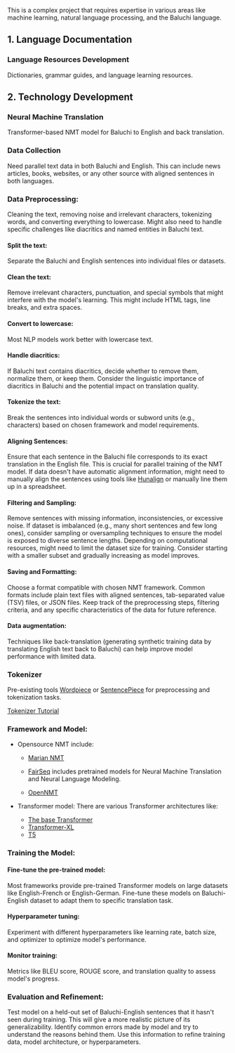 This is a complex project that requires expertise in various areas like machine learning, natural language processing, and the Baluchi language.


## 1. Language Documentation
### Language Resources Development
Dictionaries, grammar guides, and language learning resources.

## 2. Technology Development

### Neural Machine Translation
Transformer-based NMT model for Baluchi to English and back translation.
### Data Collection
  Need parallel text data in both Baluchi and English. This can include news articles, books, websites, or any other source with aligned sentences in both languages.
### Data Preprocessing:
  Cleaning the text, removing noise and irrelevant characters, tokenizing words, and converting everything to lowercase. Might also need to handle specific challenges like diacritics and named entities in Baluchi text.
#### Split the text: 
  Separate the Baluchi and English sentences into individual files or datasets.
#### Clean the text: 
  Remove irrelevant characters, punctuation, and special symbols that might interfere with the model's learning. This might include HTML tags, line breaks, and extra spaces.
#### Convert to lowercase: 
Most NLP models work better with lowercase text.
#### Handle diacritics: 
If Baluchi text contains diacritics, decide whether to remove them, normalize them, or keep them. Consider the linguistic importance of diacritics in Baluchi and the potential impact on translation quality.
#### Tokenize the text: 
Break the sentences into individual words or subword units (e.g., characters) based on chosen framework and model requirements.
#### Aligning Sentences:
Ensure that each sentence in the Baluchi file corresponds to its exact translation in the English file. This is crucial for parallel training of the NMT model.
If data doesn't have automatic alignment information, might need to manually align the sentences using tools like [Hunalign](https://github.com/danielvarga/hunalign) or manually line them up in a spreadsheet.


#### Filtering and Sampling:
Remove sentences with missing information, inconsistencies, or excessive noise.
If dataset is imbalanced (e.g., many short sentences and few long ones), consider sampling or oversampling techniques to ensure the model is exposed to diverse sentence lengths.
Depending on computational resources, might need to limit the dataset size for training. Consider starting with a smaller subset and gradually increasing as model improves.

#### Saving and Formatting:
Choose a format compatible with chosen NMT framework. Common formats include plain text files with aligned sentences, tab-separated value (TSV) files, or JSON files.
Keep track of the preprocessing steps, filtering criteria, and any specific characteristics of the data for future reference.

#### Data augmentation: 
Techniques like back-translation (generating synthetic training data by translating English text back to Baluchi) can help improve model performance with limited data.

### Tokenizer
Pre-existing tools [Wordpiece](https://blog.research.google/2021/12/a-fast-wordpiece-tokenization-system.html) or [SentencePiece](https://github.com/google/sentencepiece) for preprocessing and tokenization tasks.

[Tokenizer Tutorial](https://huggingface.co/transformers/v3.4.0/tokenizer_summary.html)

### Framework and Model:
- Opensource NMT include:
  - [Marian NMT](https://marian-nmt.github.io/)
  - [FairSeq](https://github.com/facebookresearch/fairseq) includes pretrained models for Neural Machine Translation and Neural Language Modeling.

  - [OpenNMT](https://github.com/OpenNMT)
 
- Transformer model:
  There are various Transformer architectures like:
  - [The base Transformer](https://huggingface.co/docs/transformers/en/index)
  - [Transformer-XL](https://huggingface.co/docs/transformers/model_doc/transfo-xl)
  - [T5](https://paperswithcode.com/method/t5)
 
### Training the Model:
#### Fine-tune the pre-trained model: 
Most frameworks provide pre-trained Transformer models on large datasets like English-French or English-German. Fine-tune these models on Baluchi-English dataset to adapt them to specific translation task.
#### Hyperparameter tuning: 
Experiment with different hyperparameters like learning rate, batch size, and optimizer to optimize model's performance. 
#### Monitor training: 
Metrics like BLEU score, ROUGE score, and translation quality to assess model's progress.

###  Evaluation and Refinement:
Test model on a held-out set of Baluchi-English sentences that it hasn't seen during training. This will give a more realistic picture of its generalizability.
Identify common errors made by model and try to understand the reasons behind them. Use this information to refine training data, model architecture, or hyperparameters.





